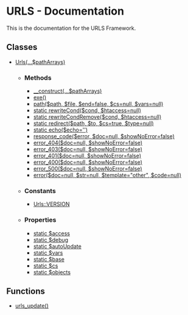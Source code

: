 # URLS - Documentation
This is the documentation for the URLS Framework.
## Classes
* [Urls(...$pathArrays)](https://github.com/urls-framework/URLS/blob/main/docs/classes/Urls.md)
  * ### Methods
    * [\_\_construct(...$pathArrays)](https://github.com/urls-framework/URLS/blob/main/docs/classes/methods/\_\_construct.md)
    * [exe()](https://github.com/urls-framework/URLS/blob/main/docs/classes/methods/exe.md)
    * [path($path, $file, $end=false, $cs=null, $vars=null)](https://github.com/urls-framework/URLS/blob/main/docs/classes/methods/path.md)
    * [static rewriteCond($cond, $htaccess=null)](https://github.com/urls-framework/URLS/blob/main/docs/classes/methods/rewriteCond.md)
    * [static rewriteCondRemove($cond, $htaccess=null)](https://github.com/urls-framework/URLS/blob/main/docs/classes/methods/rewriteCondRemove.md)
    * [static redirect($path, $to, $cs=true, $type=null)](https://github.com/urls-framework/URLS/blob/main/docs/classes/methods/redirect.md)
    * [static echo($echo='')](https://github.com/urls-framework/URLS/blob/main/docs/classes/methods/echo.md)
    * [response_code($error, $doc=null, $showNoError=false)](https://github.com/urls-framework/URLS/blob/main/docs/classes/methods/response_code.md)
    * [error_404($doc=null, $showNoError=false)](https://github.com/urls-framework/URLS/blob/main/docs/classes/methods/error_404.md)
    * [error_403($doc=null, $showNoError=false)](https://github.com/urls-framework/URLS/blob/main/docs/classes/methods/error_403.md)
    * [error_401($doc=null, $showNoError=false)](https://github.com/urls-framework/URLS/blob/main/docs/classes/methods/error_401.md)
    * [error_400($doc=null, $showNoError=false)](https://github.com/urls-framework/URLS/blob/main/docs/classes/methods/error_400.md)
    * [error_500($doc=null, $showNoError=false)](https://github.com/urls-framework/URLS/blob/main/docs/classes/methods/error_500.md)
    * [error($doc=null, $str=null, $template="other", $code=null)](https://github.com/urls-framework/URLS/blob/main/docs/classes/methods/error.md)
  * ### Constants
    * [Urls::VERSION](https://github.com/urls-framework/URLS/blob/main/docs/classes/constants/VERSION.md)
  * ### Properties
    * [static $access](https://github.com/urls-framework/URLS/blob/main/docs/classes/properties/access.md)
    * [static $debug](https://github.com/urls-framework/URLS/blob/main/docs/classes/properties/debug.md)
    * [static $autoUpdate](https://github.com/urls-framework/URLS/blob/main/docs/classes/properties/autoUpdate.md)
    * [static $vars](https://github.com/urls-framework/URLS/blob/main/docs/classes/properties/vars.md)
    * [static $base](https://github.com/urls-framework/URLS/blob/main/docs/classes/properties/base.md)
    * [static $cs](https://github.com/urls-framework/URLS/blob/main/docs/classes/properties/cs.md)
    * [static $objects](https://github.com/urls-framework/URLS/blob/main/docs/classes/properties/objects.md)
## Functions
* [urls_update()](https://github.com/urls-framework/URLS/blob/main/docs/functions/urls_update.md)
